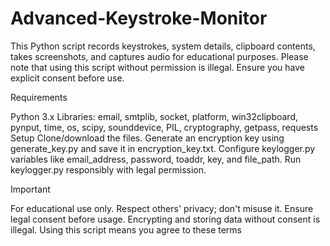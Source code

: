 # Advanced-Keystroke-Monitor
This Python script records keystrokes, system details, clipboard contents, takes screenshots, and captures audio for educational purposes. Please note that using this script without permission is illegal. Ensure you have explicit consent before use.

Requirements

Python 3.x
Libraries: email, smtplib, socket, platform, win32clipboard, pynput, time, os, scipy, sounddevice, PIL, cryptography, getpass, requests
Setup
Clone/download the files.
Generate an encryption key using generate_key.py and save it in encryption_key.txt.
Configure keylogger.py variables like email_address, password, toaddr, key, and file_path.
Run keylogger.py responsibly with legal permission.

Important

For educational use only.
Respect others' privacy; don't misuse it.
Ensure legal consent before usage.
Encrypting and storing data without consent is illegal.
Using this script means you agree to these terms
